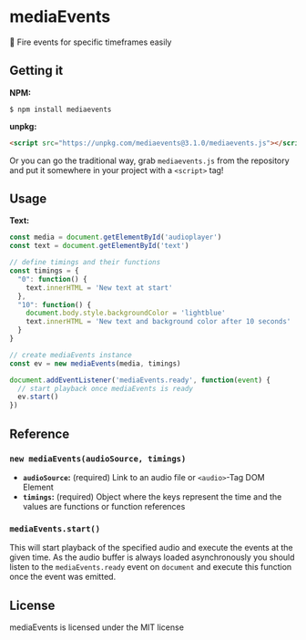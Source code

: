 # mediaEvents
:musical_note: Fire events for specific timeframes easily

## Getting it

**NPM:**

```
$ npm install mediaevents
```

**unpkg:**

```html
<script src="https://unpkg.com/mediaevents@3.1.0/mediaevents.js"></script>
```

Or you can go the traditional way, grab `mediaevents.js` from the repository and put it somewhere in your project with a `<script>` tag!

## Usage

**Text:**

```js
const media = document.getElementById('audioplayer')
const text = document.getElementById('text')

// define timings and their functions
const timings = {
  "0": function() {
    text.innerHTML = 'New text at start'
  },
  "10": function() {
    document.body.style.backgroundColor = 'lightblue'
    text.innerHTML = 'New text and background color after 10 seconds'
  }
}

// create mediaEvents instance
const ev = new mediaEvents(media, timings)

document.addEventListener('mediaEvents.ready', function(event) {
  // start playback once mediaEvents is ready
  ev.start()
})
```

## Reference

### `new mediaEvents(audioSource, timings)`

* **`audioSource`:** (required) Link to an audio file or `<audio>`-Tag DOM Element
* **`timings`:** (required) Object where the keys represent the time and the values are functions or function references

### `mediaEvents.start()`

This will start playback of the specified audio and execute the events at the given time. As the audio buffer is always
loaded asynchronously you should listen to the `mediaEvents.ready` event on `document` and execute this function once
the event was emitted.

## License

mediaEvents is licensed under the MIT license